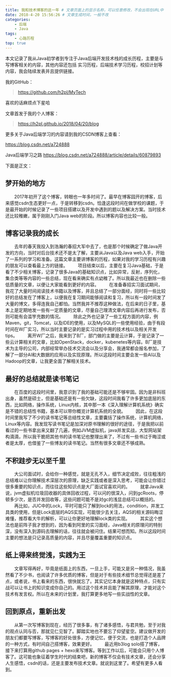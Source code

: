 ```yaml
---
title: 我和技术博客的这一年 # 文章页面上的显示名称，可以任意修改，不会出现在URL中
date: 2018-4-20 15:56:26 # 文章生成时间，一般不改
categories:
    - 后端
    - Java
tags:
    - 心路历程
top: true
---
```


本文记录了我从Java初学者到专注于Java后端开发技术栈的成长历程，主要是与写博客相关的内容，其他内容还包括
实习历程，后端技术学习历程，校招计划等内容，我会陆续发表并且提供链接。

我的GitHub：
> https://github.com/h2pl/MyTech

喜欢的话麻烦点下星哈

文章首发于我的个人博客：
> https://h2pl.github.io/2018/04/20/blog

更多关于Java后端学习的内容请到我的CSDN博客上查看：

https://blog.csdn.net/a724888

Java后端学习之路 https://blog.csdn.net/a724888/article/details/60879893

<!-- more -->
下面是正文：



## 梦开始的地方
&emsp;&emsp;2017年初开了这个博客，转眼也一年多时间了。最早在博客园开的博客，后来感觉csdn生态更好一点，于是转移到csdn。恰逢这段时间在做学校的课题，于是最开始的时候记录了一些项目搭建以及开发中遇到的题以及解决方案。当时技术还比较稚嫩，属于刚刚入门Java web的阶段。所以博客内容也比较一般。

## 博客记录我的成长
&emsp;&emsp;去年的春天我投入到浩瀚的春招大军中去了，也是那个时候确定了做Java开发的方向，当时对后台技术还不是太了解，主要从Java以及Java web入手，开始了一系列的学习和准备。这篇文章主要讲博客的历程，如果对我的学习历程有兴趣的朋友可以查看最上方的链接。
&emsp;&emsp;项目结束以后，主要在复习Java基础，于是看了不少相关博客，记录了很多Java的基础知识点，比如异常，反射，序列化，集合类等等内容的一些总结，现在看来确实有点幼稚了。所以我最近也在删除一些低质量的文章，以便让大家能看到更好的内容。
&emsp;&emsp;在准备春招实习面试期间，我花了大量时间阅读技术书籍以及博客，并且总结了一部分面经，同时将一些比较好的总结发在了博客上，以便我在复习期间能够阅读和复习，所以有一段时间发了大量的博文，多得连我自己都怕。当然我并不推荐这种做法，在后来的日子里，基本上是定期地发一些有一定质量的文章，尽量自己理清文章内容后再进行发布，否则可能有会滥竽充数的情况。
&emsp;&emsp;除此之外也记录了一些工程方面的内容，例Maven，git，Tomcat，以及IDE的使用，以及MySQL的一些使用经验，由于有段时间在W厂实习，所以当时主要记录的是实习过程中用的技术栈以及相关开发tips。
&emsp;&emsp;离开W厂之后，我来到了B厂，部门做的主要是云计算，于是记录了一些云计算相关的文章，比如OpenStack，docker，kubenetes等内容。B厂是技术为主导的公司，内部经常举办技术交流会以及分享会，我通常都会报名参加，了解了一部分AI和大数据的应用以及实现原理。所以这段时间主要会发一些AI以及Hadoop的文章，让我更全面了解相关技术。

## 最好的总结就是读书笔记
&emsp;&emsp;在百度的这段时间里，我意识到了我的基础可能还是不够牢固。因为是非科班出身，虽然是硕士，但是基础还是有一些欠缺，这段时间我看了许多更加底层的东西，比如网络，操作系统，Linux内核，其中那一本《深入理解计算机系统》确实是不错的总结性书籍，基本可以带你概览计算机系统的全貌。
&emsp;&emsp;因此，在这段时间里我写了不少的读书笔记等总结性文章，主要囊括了操作系统，计算机网络，Linux等内容。我发现写读书笔记是加深对原书理解的很好的途径，于是我把以前看过的一些书拿出来又翻了几遍，例如JVM虚拟机，java并发实战，大型网站架构滴滴，所以我干脆把其他书的读书笔记也整理出来了，不过有一些书过于晦涩或者是太厚，也借鉴了一些博友的读书笔记。当然有很多文章还不够成熟。

## 不积跬步无以至千里
&emsp;&emsp;大公司面试时，会给你一种感觉，就是无孔不入，细节决定成败，往往粗浅的总结难以让你理解技术深层次的原理，缺乏实践或者是深入思考，可能会让你错过很多重要的知识点，而往往这些知识点是大厂面试官喜欢问的。
&emsp;&emsp;就拿Java来说，jvm虚拟机垃圾回收器的具体回收过程，可以问的很深入，问到gcRoots，停顿多少次，是否并发回收等，这些问题可能不是对gc的浅显总结可以概括的。
&emsp;&emsp;再比如，JUC中的Lock，平时可能只了解到lock的用法，condition，并发工具类的使用，但是Lock底层的AQS实现，可能很少去关注，AQS的相关源码晦涩难懂，推荐看大牛的解析，可以让你更好地理解lock类的实现。
&emsp;&emsp;其实这个想法也是前阵子我才想到的，因为看到阿里的实习面经，Java相关的原理问的特别深，没有深入到源码去理解的话，往往就会被问住。结果可想而知。所以这段时间主要的想法是只记录高质量的内容，并且尽量覆盖重要的知识点。

## 纸上得来终觉浅，实践为王
&emsp;&emsp;文章写得再好，毕竟是纸面上的东西，一旦上手，可能又是另一种情况，我虽然看了不少书，也阅读了许多优质的博客，但是对于有些技术细节总觉得还是差了点，或者说，书上看来的东西，很快就忘了。其实记忆本身就是这种特点，只有实战可以让书上的知识变成你自己的。用过这个技术并且能了解其原理，才能对这个技术有发言权。所以在未来的计划里，我打算更多地写一些实战性的文章。

## 回到原点，重新出发
&emsp;&emsp;从第一次写博客到现在，经历了很多事，有了诸多感悟，与君共勉，至于对我的观点认同与否，那就见仁见智了。脚踏实地也不要忘了仰望星空。建议做开发的朋友们都要写博客，写博客的好处很多，方便记忆，便于交流，也是打造个人品牌的一种方式，有时间自己搭博客，效果更好。
&emsp;&emsp;最近用b3log solo搭了博客，接下来打算用github pages + hexo来写博客。等到工作以后，可能会只用个人博客了。这可能也象征着学生时代的结束吧，新的博客不仅会有技术文章，还会分享人生感悟，csdn的话，还是主要发布技术文章。就说到这里了。希望有更多人看到。

